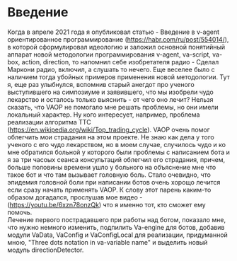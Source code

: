 # Введение
Когда в апреле 2021 года я опубликовал статью - Введение в v-agent ориентированное программирование (https://habr.com/ru/post/554014/), в которой сформулировал идеологию и заложил основной понятийный аппарат новой методологии программирования v-agent, va-script, va-box, action, direction, то напомнил себе изобретателя радио - Сделал Маркони радио, включил, а слушать то нечего.
Еще веселее было с наличием тогда убойных примеров применения новой методологии. Тут я, еще раз улыбнулся, вспомнив старый анегдот про ученого выступившего на симпозиуме и заявившего, что мы изобрели чудо лекарство и осталось только выяснить - от чего оно лечит?
Нельзя сказать, что VAOP не помогало мне решать проблемы, но они имели локальный характер. Ну кого интересует, например, проблема реализации алгоритма TTC (https://en.wikipedia.org/wiki/Top_trading_cycle). VAOP очень помог облегчить мои страдания на этом проекте.
Не знаю как дела у того ученого с его чудо лекарством, но в моем случае, случилось чудо и ко мне обратился больной у которого были проблемы с написанием бота и я за три часоых сеанса консультаций облегчил его страдания, причем, больше половины времени ушло у больного на объяснение мне что такое бот и что там вызывает головную боль. Стало очевидно, что эпидемия головной боли при написании ботов очень хорощо лечится если сразу начать применять VAOP.
К слову этот парень каким-то образом догадался, прослушав мое видео - (https://youtu.be/6xzn78onzQk) что я именно тот, кто сможет ему помочь.  
Лечение первого пострадавшего при работы над ботом, показало мне, что нужно немного изменить, подпилить Va-engine для ботов, добавив модули VaData, VaConfig и VaConfigLocal для реализации, придуманной мною,  "Three dots notation in va-variable name" и выделить новый модуль directionDetector.